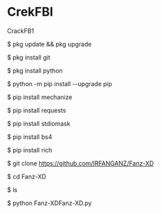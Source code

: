 # CrekFBI

CrackFB1

$ pkg update && pkg upgrade

$ pkg install git

$ pkg install python

$ python -m pip install --upgrade pip

$ pip install mechanize

$ pip install requests

$ pip install stdiomask

$ pip install bs4

$ pip install rich

$ git clone https://github.com/IRFANGANZ/Fanz-XD

$ cd Fanz-XD

$ ls 

$ python Fanz-XDFanz-XD.py

